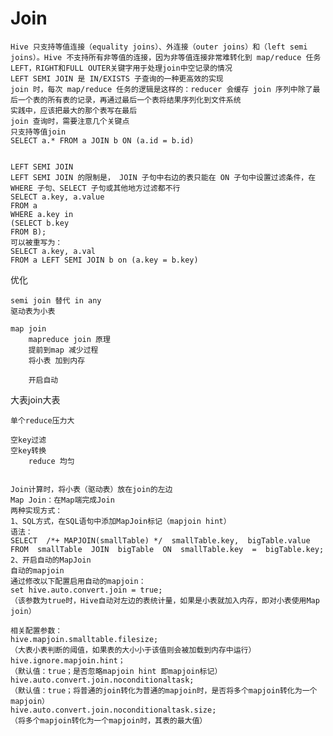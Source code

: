 

# Join

    
    Hive 只支持等值连接（equality joins）、外连接（outer joins）和（left semi joins）。Hive 不支持所有非等值的连接，因为非等值连接非常难转化到 map/reduce 任务
    LEFT，RIGHT和FULL OUTER关键字用于处理join中空记录的情况
    LEFT SEMI JOIN 是 IN/EXISTS 子查询的一种更高效的实现
    join 时，每次 map/reduce 任务的逻辑是这样的：reducer 会缓存 join 序列中除了最后一个表的所有表的记录，再通过最后一个表将结果序列化到文件系统
    实践中，应该把最大的那个表写在最后
    join 查询时，需要注意几个关键点
    只支持等值join
    SELECT a.* FROM a JOIN b ON (a.id = b.id)


    LEFT SEMI JOIN
    LEFT SEMI JOIN 的限制是， JOIN 子句中右边的表只能在 ON 子句中设置过滤条件，在 WHERE 子句、SELECT 子句或其他地方过滤都不行
    SELECT a.key, a.value 
    FROM a 
    WHERE a.key in 
    (SELECT b.key 
    FROM B);
    可以被重写为：
    SELECT a.key, a.val 
    FROM a LEFT SEMI JOIN b on (a.key = b.key)


优化

    semi join 替代 in any
    驱动表为小表  
    
    map join   
        mapreduce join 原理
        提前到map 减少过程
        将小表 加到内存 
    
        开启自动


大表join大表

    单个reduce压力大
    
    空key过滤
    空key转换
        reduce 均匀
    
    
    Join计算时，将小表（驱动表）放在join的左边
    Map Join：在Map端完成Join
    两种实现方式：
    1、SQL方式，在SQL语句中添加MapJoin标记（mapjoin hint）
    语法：
    SELECT  /*+ MAPJOIN(smallTable) */  smallTable.key,  bigTable.value 
    FROM  smallTable  JOIN  bigTable  ON  smallTable.key  =  bigTable.key;
    2、开启自动的MapJoin
    自动的mapjoin
    通过修改以下配置启用自动的mapjoin：
    set hive.auto.convert.join = true;
    （该参数为true时，Hive自动对左边的表统计量，如果是小表就加入内存，即对小表使用Map join）
    
    相关配置参数：
    hive.mapjoin.smalltable.filesize;  
    （大表小表判断的阈值，如果表的大小小于该值则会被加载到内存中运行）
    hive.ignore.mapjoin.hint；
    （默认值：true；是否忽略mapjoin hint 即mapjoin标记）
    hive.auto.convert.join.noconditionaltask;
    （默认值：true；将普通的join转化为普通的mapjoin时，是否将多个mapjoin转化为一个mapjoin）
    hive.auto.convert.join.noconditionaltask.size;
    （将多个mapjoin转化为一个mapjoin时，其表的最大值）
    
    
    
  